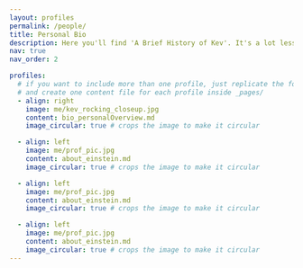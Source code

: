 ```yaml
---
layout: profiles
permalink: /people/
title: Personal Bio
description: Here you'll find 'A Brief History of Kev'. It's a lot less enlightening than a similarly named book by a genius. Well, unless you like cats as much I do.
nav: true
nav_order: 2

profiles:
  # if you want to include more than one profile, just replicate the following block
  # and create one content file for each profile inside _pages/
  - align: right
    image: me/kev_rocking_closeup.jpg
    content: bio_personalOverview.md
    image_circular: true # crops the image to make it circular

  - align: left
    image: me/prof_pic.jpg
    content: about_einstein.md
    image_circular: true # crops the image to make it circular

  - align: left
    image: me/prof_pic.jpg
    content: about_einstein.md
    image_circular: true # crops the image to make it circular

  - align: left
    image: me/prof_pic.jpg
    content: about_einstein.md
    image_circular: true # crops the image to make it circular
---
```

